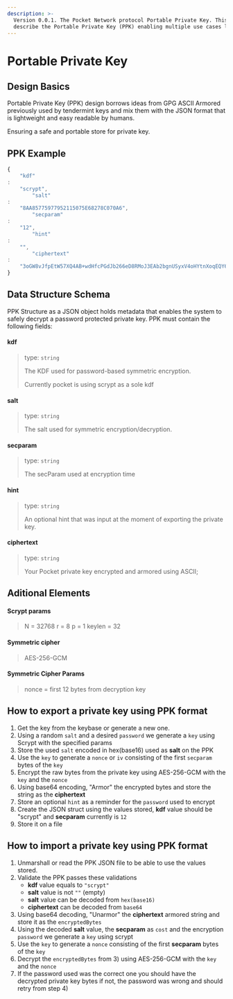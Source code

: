 ```yaml
---
description: >-
  Version 0.0.1. The Pocket Network protocol Portable Private Key. This specification will serve to
  describe the Portable Private Key (PPK) enabling multiple use cases like the creation of wallets.
---
```


# Portable Private Key

## Design Basics

Portable Private Key \(PPK\) design borrows ideas from GPG ASCII Armored previously used by tendermint keys and mix them
with the JSON format that is lightweight and easy readable by humans.

Ensuring a safe and portable store for private key.

## PPK Example

```javascript
{
	"kdf"
:
	"scrypt",
		"salt"
:
	"8AA85775977952115075E68278C070A6",
		"secparam"
:
	"12",
		"hint"
:
	"",
		"ciphertext"
:
	"3oGW8vJfpEtW57XQ4AB+wdHfcPGdJb266eD8RMoJ3EAb2bgnUSyxV4oHYtnXoqEQY6kxb9+hB1tvA5TMacYCRZOEDA4Ml0fevUvh2oRTwVE="
}
```

## Data Structure Schema

PPK Structure as a JSON object holds metadata that enables the system to safely decrypt a password protected private
key. PPK must contain the following fields:

#### kdf

> type: `string`
>
> The KDF used for password-based symmetric encryption.
>
> Currently pocket is using scrypt as a sole kdf

#### salt

> type: `string`
>
> The salt used for symmetric encryption/decryption.

#### secparam

> type: `string`
>
> The secParam used at encryption time

#### hint

> type: `string`
>
> An optional hint that was input at the moment of exporting the private key.

#### ciphertext

> type: `string`
>
> Your Pocket private key encrypted and armored using ASCII;

## Aditional Elements

#### Scrypt params

> N = 32768 r = 8 p = 1 keylen = 32

#### Symmetric cipher

> AES-256-GCM

#### Symmetric Cipher Params

> nonce = first 12 bytes from decryption key

## How to export a private key using PPK format

1. Get the key from the keybase or generate a new one.
2. Using a random `salt` and a desired `password` we generate a `key` using Scrypt with the specified params
3. Store the used `salt` encoded in hex\(base16\) used as **salt** on the PPK
4. Use the `key` to generate a `nonce` or `iv` consisting of the first `secparam` bytes of the `key`
5. Encrypt the raw bytes from the private key using AES-256-GCM with the `key` and the `nonce`
6. Using base64 encoding, "Armor" the encrypted bytes and store the string as the **ciphertext**
7. Store an optional `hint` as a reminder for the `password` used to encrypt
8. Create the JSON struct using the values stored, **kdf** value should be "scrypt" and **secparam** currently is `12`
9. Store it on a file

## How to import a private key using PPK format

1. Unmarshall or read the PPK JSON file to be able to use the values stored.
2. Validate the PPK passes these validations
   - **kdf** value equals to `"scrypt"`
   - **salt** value is not `""` \(empty\)
   - **salt** value can be decoded from `hex(base16)`
   - **ciphertext** can be decoded from `base64`
3. Using base64 decoding, "Unarmor" the **ciphertext** armored string and store it as the `encryptedBytes`
4. Using the decoded **salt** value, the **secparam** as `cost` and the encryption `password` we generate a `key` using
   scrypt
5. Use the `key` to generate a `nonce` consisting of the first **secparam** bytes of the `key`
6. Decrypt the `encryptedBytes` from 3\) using AES-256-GCM with the `key` and the `nonce`
7. If the password used was the correct one you should have the decrypted private key bytes if not, the password was
   wrong and should retry from step 4\)
